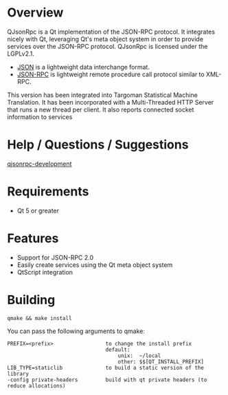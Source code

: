 <!-- [![Build Status](https://drone.io/bitbucket.org/devonit/qjsonrpc/status.png)](https://drone.io/bitbucket.org/devonit/qjsonrpc/latest) -->

Overview
=======

QJsonRpc is a Qt implementation of the JSON-RPC protocol.
It integrates nicely with Qt, leveraging Qt's meta object system in order
to provide services over the JSON-RPC protocol. QJsonRpc is licensed under
the LGPLv2.1.

- [JSON](http://www.json.org/) is a lightweight data interchange format.
- [JSON-RPC](http://jsonrpc.org/) is lightweight remote procedure call protocol similar to XML-RPC.

This version has been integrated into Targoman Statistical Machine Translation. It has been incorporated with a 
Multi-Threaded HTTP Server that runs a new thread per client. It also reports connected socket information to services

Help / Questions / Suggestions
============
[qjsonrpc-development](http://groups.google.com/group/qjsonrpc-development)

Requirements
============
- Qt 5 or greater

Features
========

- Support for JSON-RPC 2.0
- Easily create services using the Qt meta object system
- QtScript integration

Building
========
    qmake && make install

You can pass the following arguments to qmake:

    PREFIX=<prefix>                 to change the install prefix
                                    default:
                                        unix:  ~/local
                                        other: $$[QT_INSTALL_PREFIX]
    LIB_TYPE=staticlib              to build a static version of the library
    -config private-headers         build with qt private headers (to reduce allocations)
